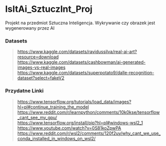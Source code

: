 # IsItAi_SztuczInt_Proj
Projekt na przedmiot Sztuczna Inteligencja. Wykrywanie czy obrazek jest wygenerowany przez AI


### Datasets 
> https://www.kaggle.com/datasets/ravidussilva/real-ai-art?resource=download <br>
> https://www.kaggle.com/datasets/cashbowman/ai-generated-images-vs-real-images <br>
> https://www.kaggle.com/datasets/superpotato9/dalle-recognition-dataset?select=fakeV2 <br>


### Przydatne Linki
> https://www.tensorflow.org/tutorials/load_data/images?hl=pl#continue_training_the_model <br>
> https://www.reddit.com/r/learnpython/comments/10k0kse/tensorflow_cant_see_my_gpu/ <br>
> https://www.tensorflow.org/install/pip?hl=pl#windows-wsl2_1 <br>
> https://www.youtube.com/watch?v=0S81koZpwPA <br>
> https://www.reddit.com/r/wsl2/comments/120f2uy/why_cant_we_use_conda_installed_in_windows_on_wsl2/ <br>
